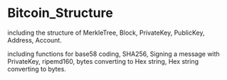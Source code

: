 # Bitcoin_Structure
 


including the structure of MerkleTree, Block, PrivateKey, PublicKey, Address, Account.

including functions for base58 coding, SHA256, Signing a message with PrivateKey, ripemd160, bytes converting to Hex string, Hex string converting to bytes.
